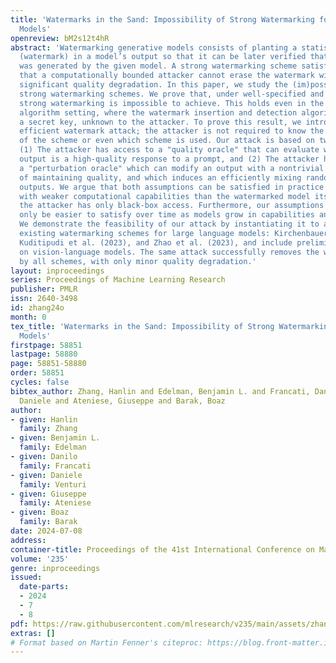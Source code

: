 ```yaml
---
title: 'Watermarks in the Sand: Impossibility of Strong Watermarking for Language
  Models'
openreview: bM2s12t4hR
abstract: 'Watermarking generative models consists of planting a statistical signal
  (watermark) in a model’s output so that it can be later verified that the output
  was generated by the given model. A strong watermarking scheme satisfies the property
  that a computationally bounded attacker cannot erase the watermark without causing
  significant quality degradation. In this paper, we study the (im)possibility of
  strong watermarking schemes. We prove that, under well-specified and natural assumptions,
  strong watermarking is impossible to achieve. This holds even in the private detection
  algorithm setting, where the watermark insertion and detection algorithms share
  a secret key, unknown to the attacker. To prove this result, we introduce a generic
  efficient watermark attack; the attacker is not required to know the private key
  of the scheme or even which scheme is used. Our attack is based on two assumptions:
  (1) The attacker has access to a "quality oracle" that can evaluate whether a candidate
  output is a high-quality response to a prompt, and (2) The attacker has access to
  a "perturbation oracle" which can modify an output with a nontrivial probability
  of maintaining quality, and which induces an efficiently mixing random walk on high-quality
  outputs. We argue that both assumptions can be satisfied in practice by an attacker
  with weaker computational capabilities than the watermarked model itself, to which
  the attacker has only black-box access. Furthermore, our assumptions will likely
  only be easier to satisfy over time as models grow in capabilities and modalities.
  We demonstrate the feasibility of our attack by instantiating it to attack three
  existing watermarking schemes for large language models: Kirchenbauer et al. (2023),
  Kuditipudi et al. (2023), and Zhao et al. (2023), and include preliminary results
  on vision-language models. The same attack successfully removes the watermarks planted
  by all schemes, with only minor quality degradation.'
layout: inproceedings
series: Proceedings of Machine Learning Research
publisher: PMLR
issn: 2640-3498
id: zhang24o
month: 0
tex_title: 'Watermarks in the Sand: Impossibility of Strong Watermarking for Language
  Models'
firstpage: 58851
lastpage: 58880
page: 58851-58880
order: 58851
cycles: false
bibtex_author: Zhang, Hanlin and Edelman, Benjamin L. and Francati, Danilo and Venturi,
  Daniele and Ateniese, Giuseppe and Barak, Boaz
author:
- given: Hanlin
  family: Zhang
- given: Benjamin L.
  family: Edelman
- given: Danilo
  family: Francati
- given: Daniele
  family: Venturi
- given: Giuseppe
  family: Ateniese
- given: Boaz
  family: Barak
date: 2024-07-08
address:
container-title: Proceedings of the 41st International Conference on Machine Learning
volume: '235'
genre: inproceedings
issued:
  date-parts:
  - 2024
  - 7
  - 8
pdf: https://raw.githubusercontent.com/mlresearch/v235/main/assets/zhang24o/zhang24o.pdf
extras: []
# Format based on Martin Fenner's citeproc: https://blog.front-matter.io/posts/citeproc-yaml-for-bibliographies/
---
```


